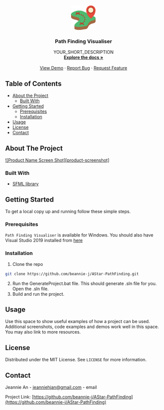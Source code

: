 <!--
*** Thanks for checking out this README Template. If you have a suggestion that would
*** make this better, please fork the repo and create a pull request or simply open
*** an issue with the tag "enhancement".
*** Thanks again! Now go create something AMAZING! :D
***
***
***
*** To avoid retyping too much info. Do a search and replace for the following:
*** github_username, repo_name, twitter_handle, email
-->





<!-- PROJECT SHIELDS -->
<!--
*** I'm using markdown "reference style" links for readability.
*** Reference links are enclosed in brackets [ ] instead of parentheses ( ).
*** See the bottom of this document for the declaration of the reference variables
*** for contributors-url, forks-url, etc. This is an optional, concise syntax you may use.
*** https://www.markdownguide.org/basic-syntax/#reference-style-links

[![Contributors][contributors-shield]][contributors-url]
[![Forks][forks-shield]][forks-url]
[![Stargazers][stars-shield]][stars-url]
[![Issues][https://img.shields.io/github/issues/IgorAntun/node-chat.svg]][https://github.com/beannie-j/AStar-PathFinding/issues]
[![MIT License][license-shield]][license-url]
[![LinkedIn][linkedin-shield]][linkedin-url]
-->


<!-- PROJECT LOGO -->
<br />
<p align="center">
  <a href="https://github.com/beannie-j/AStar-PathFinding">
    <img src="Assets/planing.png" alt="Logo" width="80" height="80">
  </a>

  <h3 align="center">Path Finding Visualiser</h3>

  <p align="center">
    YOUR_SHORT_DESCRIPTION
    <br />
    <a href="https://github.com/beannie-j/AStar-PathFinding"><strong>Explore the docs »</strong></a>
    <br />
    <br />
    <a href="https://github.com/beannie-j/AStar-PathFinding">View Demo</a>
    ·
    <a href="https://github.com/beannie-j/AStar-PathFinding/issues">Report Bug</a>
    ·
    <a href="https://github.com/beannie-j/AStar-PathFinding/issues">Request Feature</a>
  </p>
</p>



<!-- TABLE OF CONTENTS -->
## Table of Contents

* [About the Project](#about-the-project)
  * [Built With](#built-with)
* [Getting Started](#getting-started)
  * [Prerequisites](#prerequisites)
  * [Installation](#installation)
* [Usage](#usage)
* [License](#license)
* [Contact](#contact)



<!-- ABOUT THE PROJECT -->
## About The Project

[![Product Name Screen Shot][product-screenshot]](https://example.com)

<!-- GETTING STARTED 
Here's a blank template to get started:
**To avoid retyping too much info. Do a search and replace with your text editor for the following:**
`github_username`, `repo_name`, `twitter_handle`, `email`
-->

### Built With

* [SFML library](https://www.sfml-dev.org/)


<!-- GETTING STARTED -->
## Getting Started

To get a local copy up and running follow these simple steps.

### Prerequisites

`Path Finding Visualiser` is available for Windows. You should also have Visual Studio 2019 installed from [here](https://visualstudio.microsoft.com/downloads/)


### Installation

1. Clone the repo
```sh
git clone https://github.com/beannie-j/AStar-PathFinding.git
```
2. Run the GenerateProject.bat file. This should generate .sln file for you. Open the .sln file.
3. Build and run the project.




<!-- USAGE EXAMPLES -->
## Usage

Use this space to show useful examples of how a project can be used. Additional screenshots, code examples and demos work well in this space. You may also link to more resources.




<!-- ROADMAP 
## Roadmap

See the [open issues](https://github.com/beannie-j/AStar-PathFinding/issues) for a list of proposed features (and known issues).

-->

<!-- CONTRIBUTING 
## Contributing

Contributions are what make the open source community such an amazing place to be learn, inspire, and create. Any contributions you make are **greatly appreciated**.

1. Fork the Project
2. Create your Feature Branch (`git checkout -b feature/AmazingFeature`)
3. Commit your Changes (`git commit -m 'Add some AmazingFeature'`)
4. Push to the Branch (`git push origin feature/AmazingFeature`)
5. Open a Pull Request
-->


<!-- LICENSE -->
## License

Distributed under the MIT License. See `LICENSE` for more information.



<!-- CONTACT -->
## Contact

Jeannie An - [jeanniehjan@gmail.com](mailto:jeanniehjan@gmail.com) - email

Project Link: [https://github.com/beannie-j/AStar-PathFinding](https://github.com/beannie-j/AStar-PathFinding)






